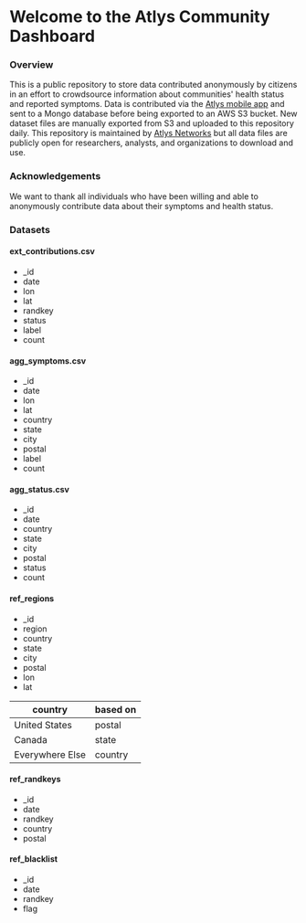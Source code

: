 # Welcome to the Atlys Community Dashboard

### Overview
This is a public repository to store data contributed anonymously by citizens in an effort to crowdsource information about communities' health status and reported symptoms. Data is contributed via the [Atlys mobile app](https://play.google.com/store/apps/details?id=com.askatlys) and sent to a Mongo database before being exported to an AWS S3 bucket. New dataset files are manually exported from S3 and uploaded to this repository daily. This repository is maintained by [Atlys Networks](https://www.atlys.ca) but all data files are publicly open for researchers, analysts, and organizations to download and use.

### Acknowledgements
We want to thank all individuals who have been willing and able to anonymously contribute data about their symptoms and health status.

### Datasets

#### ext_contributions.csv
* _id
* date
* lon
* lat
* randkey
* status
* label
* count

#### agg_symptoms.csv
* _id
* date
* lon
* lat
* country
* state
* city
* postal
* label
* count

#### agg_status.csv
* _id
* date
* country
* state
* city
* postal
* status
* count


#### ref_regions
* _id
* region
* country
* state
* city
* postal
* lon
* lat

country | based on
------------ | -------------
United States | postal
Canada | state
Everywhere Else | country


#### ref_randkeys
* _id
* date
* randkey
* country
* postal

#### ref_blacklist
* _id
* date
* randkey
* flag
